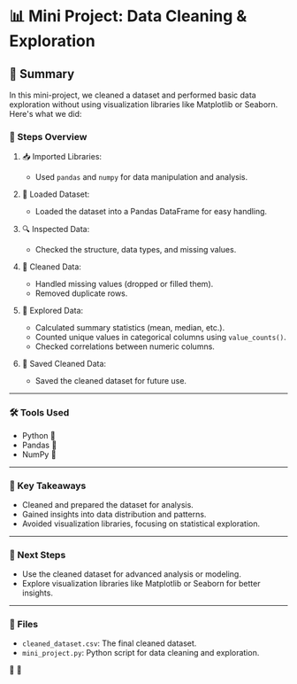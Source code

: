 # 📊 Mini Project: Data Cleaning & Exploration  

## 🚀 Summary 
In this mini-project, we cleaned a dataset and performed basic data exploration without using visualization libraries like Matplotlib or Seaborn. Here's what we did:  

### 📂 Steps Overview
1. 📥 Imported Libraries:  
   - Used `pandas` and `numpy` for data manipulation and analysis.  

2. 📂 Loaded Dataset:  
   - Loaded the dataset into a Pandas DataFrame for easy handling.  

3. 🔍 Inspected Data:  
   - Checked the structure, data types, and missing values.  

4. 🧹 Cleaned Data:  
   - Handled missing values (dropped or filled them).  
   - Removed duplicate rows.    

5. 🔢 Explored Data:  
   - Calculated summary statistics (mean, median, etc.).  
   - Counted unique values in categorical columns using `value_counts()`.  
   - Checked correlations between numeric columns.  

6. 💾 Saved Cleaned Data:  
   - Saved the cleaned dataset for future use.  

---

### 🛠️ Tools Used 
- Python 🐍  
- Pandas 🐼  
- NumPy 🔢  

---

### 📝 Key Takeaways  
- Cleaned and prepared the dataset for analysis.  
- Gained insights into data distribution and patterns.  
- Avoided visualization libraries, focusing on statistical exploration.  

---

### 🎯 Next Steps 
- Use the cleaned dataset for advanced analysis or modeling.  
- Explore visualization libraries like Matplotlib or Seaborn for better insights.  

---

### 📂 Files  
- `cleaned_dataset.csv`: The final cleaned dataset.  
- `mini_project.py`: Python script for data cleaning and exploration.  

🌟  🌟
